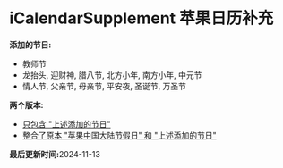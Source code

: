 # iCalendarSupplement 苹果日历补充
**添加的节日:**  
- 教师节  
- 龙抬头, 迎财神, 腊八节, 北方小年, 南方小年, 中元节  
- 情人节, 父亲节, 母亲节, 平安夜, 圣诞节, 万圣节

**两个版本:**
- [只包含 "上述添加的节日"](https://raw.githubusercontent.com/administrator418/iCalendarSupplement/main/custom_ics/apple_supplement.ics)
- [整合了原本 "苹果中国大陆节假日" 和 "上述添加的节日"](https://raw.githubusercontent.com/administrator418/iCalendarSupplement/main/custom_ics/apple_supplement_with_original.ics)

**最后更新时间:**<bar>2024-11-13
